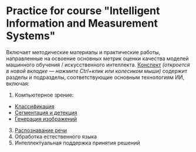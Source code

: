 # Practice for course "Intelligent Information and Measurement Systems" 
Включает методические материалы и практические работы, направленные на освоение основных метрик оценки качества моделей машинного обучения / искусственного интеллекта. 
[Конспект](https://raw.githack.com/danil1online/intelligent_information_and_measurement_systems/main/docs/abstract.html) *(откроется в новой вкладке — нажмите Ctrl+клик или колесиком мыши)* содержит разделы и подразделы, соответствующие основным технологиям ИИ, включая:
1. Компьютерное зрение:
- [Классификация](docs/lab_1_cv_metrics.md)
- [Сегментация и детекция](docs/lab_2_cv_metrics.md)
- [Генерация изображений](docs/lab_3_cv_metrics.md)
3. [Распознавание речи](docs/lab_1_asr.md)
4. Обработка естественного языка
5. Интеллектуальная поддержка принятия решений
